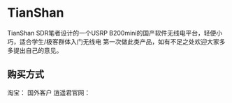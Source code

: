 # TianShan
TianShan SDR笔者设计的一个USRP B200mini的国产软件无线电平台，轻便小巧，适合学生/极客群体入门无线电
第一次做此类产品，如有不足之处欢迎大家多多提出自己的意见。

## 购买方式
淘宝：
国外客户
逍遥君官网：